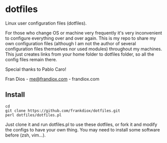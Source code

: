 dotfiles
========

Linux user configuration files (dotfiles).

For those who change OS or machine very frequently it's very inconvenient to configure everything over and over again. This is my repo to share my own configuration files (although I am not the author of several configuration files themselves nor used modules) throughout my machines. This just creates links from your home folder to dotfiles folder, so all the config files remain there.

Special thanks to Pablo Caro!

Fran Dios - me@frandiox.com - frandiox.com

Install
-------

    cd
    git clone https://github.com/frankdiox/dotfiles.git
    perl dotfiles/dotfiles.pl

Just clone it and run dotfiles.pl to use these dotfiles, or fork it and modify the configs to have your own thing.
You may need to install some software before (zsh, vim...).
